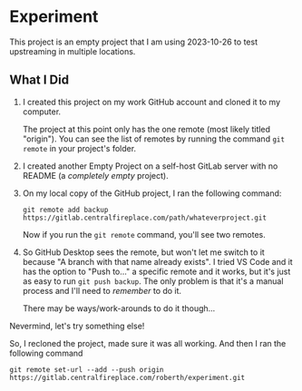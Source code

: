 # Experiment

This project is an empty project that I am using 2023-10-26 to test upstreaming in multiple locations.

## What I Did

1. I created this project on my work GitHub account and cloned it to my computer.
	
	The project at this point only has the one remote (most likely titled "origin"). You can see the list of remotes by running the command ```git remote``` in your project's folder.

2. I created another Empty Project on a self-host GitLab server with no README (a *completely empty* project).

3. On my local copy of the GitHub project, I ran the following command:

	```
	git remote add backup https://gitlab.centralfireplace.com/path/whateverproject.git
	```

	Now if you run the ```git remote``` command, you'll see two remotes.

4. So GitHub Desktop sees the remote, but won't let me switch to it because "A branch with that name already exists". I tried VS Code and it has the option to "Push to..." a specific remote and it works, but it's just as easy to run ```git push backup```. The only problem is that it's a manual process and I'll need to *remember* to do it.

	There may be ways/work-arounds to do it though...

Nevermind, let's try something else!

So, I recloned the project, made sure it was all working. And then I ran the following command 

```
git remote set-url --add --push origin https://gitlab.centralfireplace.com/roberth/experiment.git
```